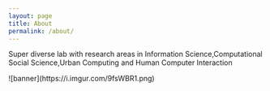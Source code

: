 ```yaml
---
layout: page
title: About
permalink: /about/
---
```


 <div class="post-content">
    <p>Super diverse lab with research areas in Information Science,Computational Social Science,Urban Computing and Human Computer Interaction</p>
![banner](https://i.imgur.com/9fsWBR1.png)

  </div>

